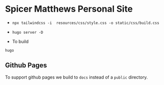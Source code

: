 # Spicer Matthews Personal Site

* `npx tailwindcss -i  resources/css/style.css -o static/css/build.css`

* `hugo server -D`

* To build

`hugo`

## Github Pages

To support github pages we build to `docs` instead of a `public` directory.
